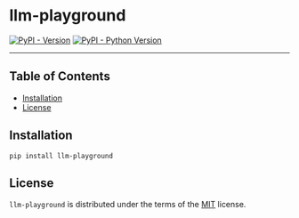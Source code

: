 # llm-playground

[![PyPI - Version](https://img.shields.io/pypi/v/llm-playground.svg)](https://pypi.org/project/llm-playground)
[![PyPI - Python Version](https://img.shields.io/pypi/pyversions/llm-playground.svg)](https://pypi.org/project/llm-playground)

-----

## Table of Contents

- [Installation](#installation)
- [License](#license)

## Installation

```console
pip install llm-playground
```

## License

`llm-playground` is distributed under the terms of the [MIT](https://spdx.org/licenses/MIT.html) license.
